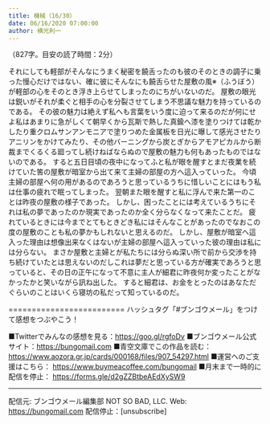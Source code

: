```yaml
---
title: 機械（16/30）
date: 06/16/2020 07:00:00
author: 横光利一
---
```


（827字。目安の読了時間：2分）

それにしても軽部がそんなにうまく秘密を饒舌ったのも彼のそのときの調子に乗った慢心だけではない、確に彼にそんなにも饒舌らせた屋敷の風※（ふうぼう）が軽部の心をそのとき浮き上らせてしまったのにちがいないのだ。
屋敷の眼光は鋭いがそれが柔ぐと相手の心を分裂させてしまう不思議な魅力を持っているのである。
その彼の魅力は絶えず私へも言葉をいう度に迫って来るのだが何にせよ私はあまりに急がしくて朝早くから瓦斯で熱した真鍮へ漆を塗りつけては乾かしたり重クロムサンアンモニアで塗りつめた金属板を日光に曝して感光させたりアニリンをかけてみたり、その他バーニングから炭とぎからアモアピカルから断裁までくるくる廻ってし続けねばならぬので屋敷の魅力も何もあったものではないのである。
すると五日目頃の夜中になってふと私が眼を醒すとまだ夜業を続けていた筈の屋敷が暗室から出て来て主婦の部屋の方へ這入っていった。
今頃主婦の部屋へ何の用があるのであろうと思っているうちに惜しいことにはもう私は仕事の疲れで眠ってしまった。
翌朝また眼を醒すと私に浮んで来た第一のことは昨夜の屋敷の様子であった。
しかし、困ったことには考えているうちにそれは私の夢であったのか現実であったのか全く分らなくなって来たことだ。
疲れているときには今までとてもときどき私にはそんなことがあったのでなおこの度の屋敷のことも私の夢かもしれないと思えるのだ。
しかし、屋敷が暗室へ這入った理由は想像出来なくはないが主婦の部屋へ這入っていった彼の理由は私には分らない。
まさか屋敷と主婦とが私たちには分らぬ深い所で前から交渉を持ち続けていたとは思えないのだしこれは夢だと思っている方が確実であろうと思っていると、その日の正午になって不意に主人が細君に昨夜何か変ったことがなかったかと笑いながら訊ね出した。
すると細君は、お金をとったのはあなただぐらいのことはいくら寝坊の私だって知っているのだ。

=========================
ハッシュタグ「#ブンゴウメール」をつけて感想をつぶやこう！　


■Twitterでみんなの感想を見る：https://goo.gl/rgfoDv
■ブンゴウメール公式サイト：https://bungomail.com
■青空文庫でこの作品を読む：https://www.aozora.gr.jp/cards/000168/files/907_54297.html
■運営へのご支援はこちら： https://www.buymeacoffee.com/bungomail
■月末まで一時的に配信を停止： https://forms.gle/d2gZZBtbeAEdXySW9

-------
配信元: ブンゴウメール編集部
NOT SO BAD, LLC.
Web: https://bungomail.com
配信停止：[unsubscribe]

